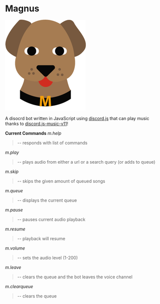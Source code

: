 # Magnus
![Image of Yaktocat](/static/magnus.png)

A disocrd bot written in JavaScript using [discord.js](https://www.discord.js.org) that can play music thanks to [discord.js-music-v11](https://www.npmjs.com/package/discord.js-music-v11)!

**Current Commands**
*m.help*
>  -- responds with list of commands

*m.play*

>  -- plays audio from either a url or a search query (or adds to queue)

*m.skip*

>  -- skips the given amount of queued songs

*m.queue*

>  -- displays the current queue

*m.pause*

>  -- pauses current audio playback

*m.resume*

>  -- playback will resume

*m.volume*

>  -- sets the audio level (1-200)

*m.leave*

>  -- clears the queue and the bot leaves the voice channel

*m.clearqueue*

>  -- clears the queue
